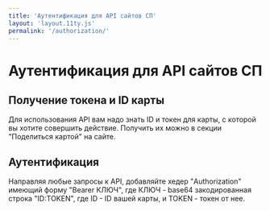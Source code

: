 ```yaml
---
title: 'Аутентификация для API сайтов СП'
layout: 'layout.11ty.js'
permalink: '/authorization/'
---
```


# Аутентификация для API сайтов СП

## Получение токена и ID карты

Для использования API вам надо знать ID и токен для карты, с которой вы хотите совершить действие. Получить их можно в секции "Поделиться картой" на сайте.

## Аутентификация

Направляя любые запросы к API, добавляйте хедер "Authorization" имеющий форму "Bearer КЛЮЧ", где КЛЮЧ - base64 закодированная строка "ID:TOKEN", где ID - ID вашей карты, и TOKEN - токен от нее.
